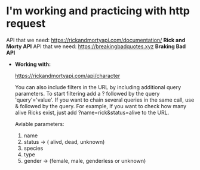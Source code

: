 
# I'm working and practicing with http request

API that we need: <https://rickandmortyapi.com/documentation/> **Rick and Morty API**
API that we need: <https://breakingbadquotes.xyz> **Braking Bad API**

- **Working with:**

    <https://rickandmortyapi.com/api/character>

    You can also include filters in the URL by including additional query parameters. To start filtering add a ? followed by the query 'query'='value'. If you want to chain several queries in the same call, use & followed by the query.
    For example, If you want to check how many alive Ricks exist, just add ?name=rick&status=alive to the URL.

    Aviable parameters:
    1. name
    2. status -> ( alivd, dead, unknown)
    3. species
    4. type
    5. gender -> (female, male, genderless or unknown)
